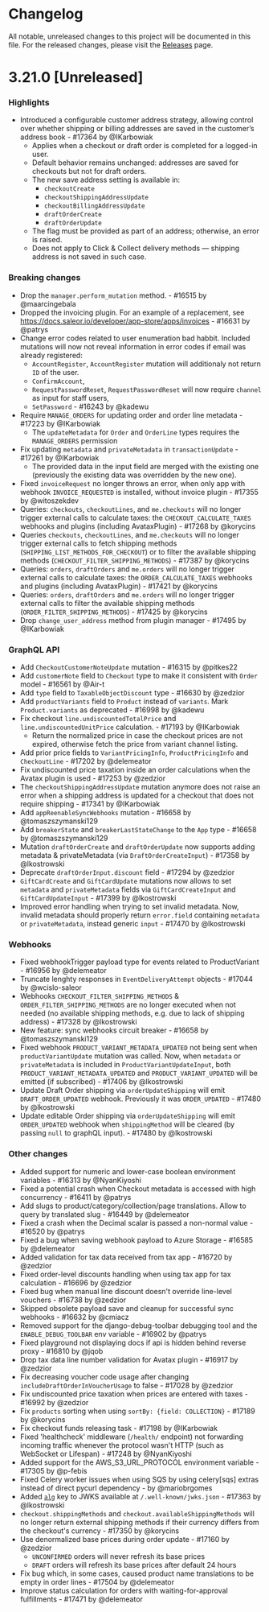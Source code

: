 # Changelog

All notable, unreleased changes to this project will be documented in this file. For the released changes, please visit the [Releases](https://github.com/saleor/saleor/releases) page.

# 3.21.0 [Unreleased]

### Highlights
- Introduced a configurable customer address strategy, allowing control over whether shipping or billing addresses are saved in the customer’s address book - #17364 by @IKarbowiak
	- Applies when a checkout or draft order is completed for a logged-in user.
	- Default behavior remains unchanged: addresses are saved for checkouts but not for draft orders.
	- The new save address setting is available in:
      - `checkoutCreate`
      - `checkoutShippingAddressUpdate`
      - `checkoutBillingAddressUpdate`
      - `draftOrderCreate`
      - `draftOrderUpdate`
	- The flag must be provided as part of an address; otherwise, an error is raised.
	- Does not apply to Click & Collect delivery methods — shipping address is not saved in such case.

### Breaking changes

- Drop the `manager.perform_mutation` method. - #16515 by @maarcingebala
- Dropped the invoicing plugin. For an example of a replacement, see https://docs.saleor.io/developer/app-store/apps/invoices - #16631 by @patrys
- Change error codes related to user enumeration bad habbit. Included mutations will now not reveal information in error codes if email was already registered:
  - `AccountRegister`,
    `AccountRegister` mutation will additionaly not return `ID` of the user.
  - `ConfirmAccount`,
  - `RequestPasswordReset`,
    `RequestPasswordReset` will now require `channel` as input for staff users,
  - `SetPassword` - #16243 by @kadewu
- Require `MANAGE_ORDERS` for updating order and order line metadata - #17223 by @IKarbowiak
  - The `updateMetadata` for `Order` and `OrderLine` types requires the `MANAGE_ORDERS` permission
- Fix updating `metadata` and `privateMetadata` in `transactionUpdate` - #17261 by @IKarbowiak
  - The provided data in the input field are merged with the existing one (previously the existing data was overridden by the new one).
- Fixed `invoiceRequest` no longer throws an error, when only app with webhook `INVOICE_REQUESTED` is installed, without invoice plugin - #17355 by @witoszekdev
- Queries: `checkouts`, `checkoutLines`, and `me.checkouts` will no longer trigger external calls to calculate taxes: the `CHECKOUT_CALCULATE_TAXES` webhooks and plugins (including AvataxPlugin) - #17268 by @korycins
- Queries `checkouts`, `checkoutLines`, and `me.checkouts` will no longer trigger external calls to fetch shipping methods (`SHIPPING_LIST_METHODS_FOR_CHECKOUT`) or to filter the available shipping methods (`CHECKOUT_FILTER_SHIPPING_METHODS`) - #17387 by @korycins
- Queries: `orders`, `draftOrders` and `me.orders` will no longer trigger external calls to calculate taxes: the `ORDER_CALCULATE_TAXES` webhooks and plugins (including AvataxPlugin) - #17421 by @korycins
- Queries: `orders`, `draftOrders` and `me.orders` will no longer trigger external calls to filter the available shipping methods (`ORDER_FILTER_SHIPPING_METHODS`) - #17425 by @korycins
- Drop `change_user_address` method from plugin manager - #17495 by @IKarbowiak

### GraphQL API

- Add `CheckoutCustomerNoteUpdate` mutation - #16315 by @pitkes22
- Add `customerNote` field to `Checkout` type to make it consistent with `Order` model - #16561 by @Air-t
- Add `type` field to `TaxableObjectDiscount` type - #16630 by @zedzior
- Add `productVariants` field to `Product` instead of `variants`. Mark `Product.variants` as deprecated - #16998 by @kadewu
- Fix checkout `line.undiscountedTotalPrice` and `line.undiscountedUnitPrice` calculation. - #17193 by @IKarbowiak
  - Return the normalized price in case the checkout prices are not expired, otherwise fetch the price from variant channel listing.
- Add prior price fields to `VariantPricingInfo`, `ProductPricingInfo` and `CheckoutLine` - #17202 by @delemeator
- Fix undiscounted price taxation inside an order calculations when the Avatax plugin is used - #17253 by @zedzior
- The `checkoutShippingAddressUpdate` mutation anymore does not raise an error when a shipping address is updated for a checkout that does not require shipping - #17341 by @IKarbowiak
- Add `appReenableSyncWebhooks` mutation - #16658 by @tomaszszymanski129
- Add `breakerState` and `breakerLastStateChange` to the `App` type - #16658 by @tomaszszymanski129
- Mutation `draftOrderCreate` and `draftOrderUpdate` now supports adding metadata & privateMetadata (via `DraftOrderCreateInput`) - #17358 by @lkostrowski
- Deprecate `draftOrderInput.discount` field - #17294 by @zedzior
- `GiftCardCreate` and `GiftCardUpdate` mutations now allows to set `metadata` and `privateMetadata` fields via `GiftCardCreateInput` and `GiftCardUpdateInput` - #17399 by @lkostrowski
- Improved error handling when trying to set invalid metadata. Now, invalid metadata should properly return `error.field` containing `metadata` or `privateMetadata`, instead generic `input` - #17470 by @lkostrowski

### Webhooks

- Fixed webhookTrigger payload type for events related to ProductVariant - #16956 by @delemeator
- Truncate lenghty responses in `EventDeliveryAttempt` objects - #17044 by @wcislo-saleor
- Webhooks `CHECKOUT_FILTER_SHIPPING_METHODS` & `ORDER_FILTER_SHIPPING_METHODS` are no longer executed when not needed (no available shipping methods, e.g. due to lack of shipping address) - #17328 by @lkostrowski
- New feature: sync webhooks circuit breaker - #16658 by @tomaszszymanski129
- Fixed webhook `PRODUCT_VARIANT_METADATA_UPDATED` not being sent when `productVariantUpdate` mutation was called. Now, when `metadata` or `privateMetadata` is included in `ProductVariantUpdateInput`, both `PRODUCT_VARIANT_METADATA_UPDATED` and `PRODUCT_VARIANT_UPDATED` will be emitted (if subscribed) - #17406 by @lkostrowski
- Update Draft Order shipping via `orderUpdateShipping` will emit `DRAFT_ORDER_UPDATED` webhook. Previously it was `ORDER_UPDATED` - #17480 by @lkostrowski
- Update editable Order shipping via `orderUpdateShipping` will emit `ORDER_UPDATED` webhook when `shippingMethod` will be cleared (by passing `null` to graphQL input). - #17480 by @lkostrowski

### Other changes
- Added support for numeric and lower-case boolean environment variables - #16313 by @NyanKiyoshi
- Fixed a potential crash when Checkout metadata is accessed with high concurrency - #16411 by @patrys
- Add slugs to product/category/collection/page translations. Allow to query by translated slug - #16449 by @delemeator
- Fixed a crash when the Decimal scalar is passed a non-normal value - #16520 by @patrys
- Fixed a bug when saving webhook payload to Azure Storage - #16585 by @delemeator
- Added validation for tax data received from tax app - #16720 by @zedzior
- Fixed order-level discounts handling when using tax app for tax calculation - #16696 by @zedzior
- Fixed bug when manual line discount doesn't override line-level vouchers - #16738 by @zedzior
- Skipped obsolete payload save and cleanup for successful sync webhooks - #16632 by @cmiacz
- Removed support for the django-debug-toolbar debugging tool and the `ENABLE_DEBUG_TOOLBAR` env variable - #16902 by @patrys
- Fixed playground not displaying docs if api is hidden behind reverse proxy - #16810 by @jqob
- Drop tax data line number validation for Avatax plugin - #16917 by @zedzior
- Fix decreasing voucher code usage after changing `includeDraftOrderInVoucherUsage` to false - #17028 by @zedzior
- Fix undiscounted price taxation when prices are entered with taxes - #16992 by @zedzior
- Fix `products` sorting when using `sortBy: {field: COLLECTION}` - #17189 by @korycins
- Fix checkout funds releasing task - #17198 by @IKarbowiak
- Fixed 'healthcheck' middleware (`/health/` endpoint) not forwarding incoming traffic whenever the protocol wasn't HTTP (such as WebSocket or Lifespan) - #17248 by @NyanKiyoshi
- Added support for the AWS_S3_URL_PROTOCOL environment variable - #17305 by @p-febis
- Fixed Celery worker issues when using SQS by using celery[sqs] extras instead of direct pycurl dependency - by @mariobrgomes
- Added [`alg`](https://datatracker.ietf.org/doc/html/rfc7517#section-4.4) key to JWKS available at `/.well-known/jwks.json` - #17363 by @lkostrowski
- `checkout.shippingMethods` and `checkout.availableShippingMethods` will no longer return external shipping methods if their currency differs from the checkout's currency - #17350 by @korycins
- Use denormalized base prices during order update - #17160 by @zedzior
  - `UNCONFIRMED` orders will never refresh its base prices
  - `DRAFT` orders will refresh its base prices after default 24 hours
- Fix bug which, in some cases, caused product name translations to be empty in order lines - #17504 by @delemeator
- Improve status calculation for orders with waiting-for-approval fulfillments - #17471 by @delemeator
